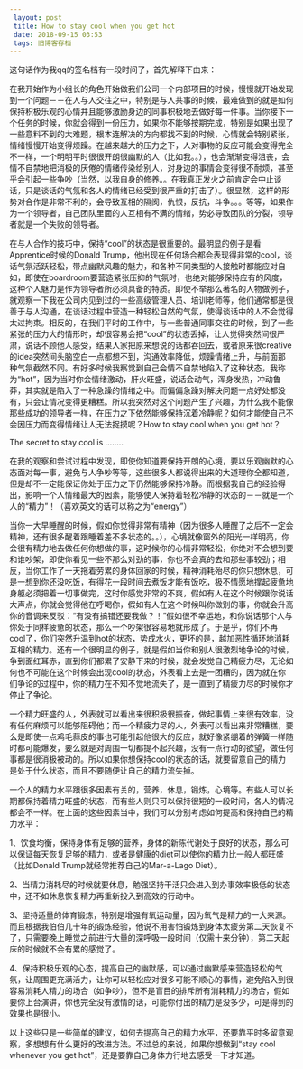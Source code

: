 ```yaml
---
 layout: post
 title: How to stay cool when you get hot
 date: 2018-09-15 03:53
 tags: 旧博客存档
---
```

这句话作为我qq的签名档有一段时间了，首先解释下由来：



在我开始作为小组长的角色开始做我们公司一个内部项目的时候，慢慢就开始发现到一个问题－－在人与人交往之中，特别是与人共事的时候，最难做到的就是如何保持积极乐观的心情并且能够激励身边的同事积极地去做好每一件事。当你接下一个任务的时候，你就会得到一份压力，如果你不能够按期完成，特别是如果出现了一些意料不到的大难题，根本连解决的方向都找不到的时候，心情就会特别紧张，情绪慢慢开始变得烦躁。在越来越大的压力之下，人对事物的反应可能会变得完全不一样，一个明明平时很很开朗很幽默的人（比如我。。），也会渐渐变得沮丧，会情不自禁地把消极的厌倦的情绪传染给别人，对身边的事情会变得很不耐烦，甚至乎会引起一些争吵（当然，以我自身的修养。。在我真正发火之前肯定会中止谈话，只是谈话的气氛和各人的情绪已经受到很严重的打击了）。很显然，这样的形势对合作是非常不利的，会导致互相的隔阂，仇恨，反抗，斗争。。。等等，如果作为一个领导者，自己团队里面的人互相有不满的情绪，势必导致团队的分裂，领导者就是一个失败的领导者。



在与人合作的技巧中，保持“cool”的状态是很重要的。最明显的例子是看Apprentice时候的Donald
Trump，他出现在任何场合都会表现得非常的cool，谈话气氛活跃轻松，带点幽默风趣的魅力，和各种不同类型的人接触时都能应对自如，即使在boardroom要营造紧张压抑的气氛时，也绝对能够保持应有的风度，这种个人魅力是作为领导者所必须具备的特质。即使不举那么著名的人物做例子，就观察一下我在公司内见到过的一些高级管理人员、培训老师等，他们通常都是很善于与人沟通，在谈话过程中营造一种轻松自然的气氛，使得谈话中的人不会觉得太过拘束。相反的，在我们平时的工作中，与一些普通同事交往的时候，到了一些紧张的压力大的情形时，却很容易会把“cool”的状态丢掉，让人觉得突然间很严肃，说话不顾他人感受，结果人家把原来想说的话都吞回去，或者原来很creative的idea突然间头脑空白一点都想不到，沟通效率降低，烦躁情绪上升，与前面那种气氛截然不同。有好多时候我察觉到自己会情不自禁地陷入了这种状态，我称为“hot”，因为当时你会情绪激动，肝火旺盛，说话会动气，浑身发热，冲动鲁莽，其实就是陷入了一种急躁的情绪之中。而偏偏急躁对解决问题一点好处都没有，只会让情况变得更糟糕。所以我突然对这个问题产生了兴趣，为什么我不能像那些成功的领导者一样，在压力之下依然能够保持沉着冷静呢？如何才能使自己不会因压力而变得情绪让人无法捉摸呢？How
to stay cool when you get hot？



The secret to stay cool is ........



在我的观察和尝试过程中发现，即使你知道要保持开朗的心境，要以乐观幽默的心态面对每一事，避免与人争吵等等，这些很多人都说得出来的大道理你全都知道，但是却不一定能保证你处于压力之下仍然能够保持冷静。而根据我自己的经验得出，影响一个人情绪最大的因素，能够使人保持着轻松冷静的状态的－－就是一个人的“精力”！（喜欢英文的话可以称之为“energy”）



当你一大早睡醒的时候，假如你觉得非常有精神（因为很多人睡醒了之后不一定会精神，还有很多醒着跟睡着差不多状态的。。），心境就像窗外的阳光一样明亮，你会很有精力地去做任何你想做的事，这时候你的心情非常轻松，你绝对不会想到要和谁吵架，即使你看见一些不那么对劲的事，你也不会真的去和那些事较劲；相反，当你工作了一天拖着劳累的身体回家的时候，精神消耗殆尽的你只想休息，可是一想到你还没吃饭，有得花一段时间去煮饭才能有饭吃，极不情愿地撑起疲惫地身躯必须把着一切事做完，这时你感觉非常的不爽，假如有人在这个时候跟你说话大声点，你就会觉得他在呼喝你，假如有人在这个时候叫你做别的事，你就会升高你的音调来反驳：“有没有搞错还要我做？！”假如很不幸运地，和你说话那个人与你处于同样疲惫的状态，那么一个吵架很容易地就形成了。于是乎，你们不再cool了，你们突然升温到hot的状态，势成水火，更坏的是，越加恶性循环地消耗互相的精力。还有一个很明显的例子，就是假如当你和别人很激烈地争论的时候，争到面红耳赤，直到你们都累了安静下来的时候，就会发觉自己精疲力尽，无论如何也不可能在这个时候会出现cool的状态，外表看上去是一团糟的，因为就在你们争论的过程中，你的精力在不知不觉地流失了，是一直到了精疲力尽的时候你才停止了争论。



一个精力旺盛的人，外表就可以看出来很积极很振奋，做起事情上来很有效率，没有任何麻烦可以能够阻碍他；而一个精疲力尽的人，外表可以看出来非常糟糕，要么是即使一点鸡毛蒜皮的事也可能引起他很大的反应，就好像紧绷着的弹簧一样随时都可能爆发，要么就是对周围一切都提不起兴趣，没有一点行动的欲望，做任何事都是很消极被动的。所以如果你想保持cool的状态的话，就要留意自己的精力是处于什么状态，而且不要随便让自己的精力流失掉。



一个人的精力水平跟很多因素有关的，营养，休息，锻炼，心境等。有些人可以长期都保持着精力旺盛的状态，而有些人则只可以保持很短的一段时间，各人的情况都会不一样。在上面的这些因素当中，我们可以分别考虑如何提高和保持自己的精力水平：

1、饮食均衡，保持身体有足够的营养，身体的新陈代谢处于良好的状态，那么可以保证每天恢复足够的精力，或者是健康的diet可以使你的精力比一般人都旺盛（比如Donald
Trump就经常推荐自己的Mar-a-Lago Diet）。

2、当精力消耗尽的时候就要休息，勉强坚持干活只会进入到办事效率极低的状态中，还不如休息恢复精力再重新投入到高效的行动中。

3、坚持适量的体育锻炼，特别是增强有氧运动量，因为氧气是精力的一大来源。而且根据我伯伯几十年的锻炼经验，他说不用害怕锻炼到身体太疲劳第二天恢复不了，只需要晚上睡觉之前进行大量的深呼吸一段时间（仅需十来分钟），第二天起床的时候就不会有累的感觉了。

4、保持积极乐观的心态，提高自己的幽默感，可以通过幽默感来营造轻松的气氛，让周围更充满活力，让你可以轻松应对很多可能不顺心的事情，避免陷入到很容易消耗人精力的场合（如争吵），但不是盲目的排斥所有消耗精力的场合，假如要你上台演讲，你也完全没有激情的话，可能你付出的精力是没多少，可是得到的效果也是很小。



以上这些只是一些简单的建议，如何去提高自己的精力水平，还要靠平时多留意观察，多想想有什么更好的改进方法。不过总的来说，如果你想做到“stay cool
whenever you get hot”，还是要靠自己身体力行地去感受一下才知道。

